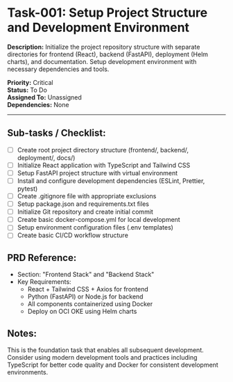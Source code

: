 # Task-001: Setup Project Structure and Development Environment

**Description:**
Initialize the project repository structure with separate directories for frontend (React), backend (FastAPI), deployment (Helm charts), and documentation. Setup development environment with necessary dependencies and tools.

**Priority:** Critical  
**Status:** To Do  
**Assigned To:** Unassigned  
**Dependencies:** None

---

## Sub-tasks / Checklist:
- [ ] Create root project directory structure (frontend/, backend/, deployment/, docs/)
- [ ] Initialize React application with TypeScript and Tailwind CSS
- [ ] Setup FastAPI project structure with virtual environment
- [ ] Install and configure development dependencies (ESLint, Prettier, pytest)
- [ ] Create .gitignore file with appropriate exclusions
- [ ] Setup package.json and requirements.txt files
- [ ] Initialize Git repository and create initial commit
- [ ] Create basic docker-compose.yml for local development
- [ ] Setup environment configuration files (.env templates)
- [ ] Create basic CI/CD workflow structure

## PRD Reference:
* Section: "Frontend Stack" and "Backend Stack"
* Key Requirements:
    * React + Tailwind CSS + Axios for frontend
    * Python (FastAPI) or Node.js for backend
    * All components containerized using Docker
    * Deploy on OCI OKE using Helm charts

## Notes:
This is the foundation task that enables all subsequent development. Consider using modern development tools and practices including TypeScript for better code quality and Docker for consistent development environments. 